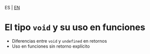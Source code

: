 <!-- MULTILANGUAJE MENU START -->
ES | [EN](https://lckpig.gitbook.io/practical-dev-handbook/typescript/basic-types/void-type)
<!-- MULTILANGUAJE MENU END -->

# El tipo `void` y su uso en funciones

- Diferencias entre `void` y `undefined` en retornos
- Uso en funciones sin retorno explícito 